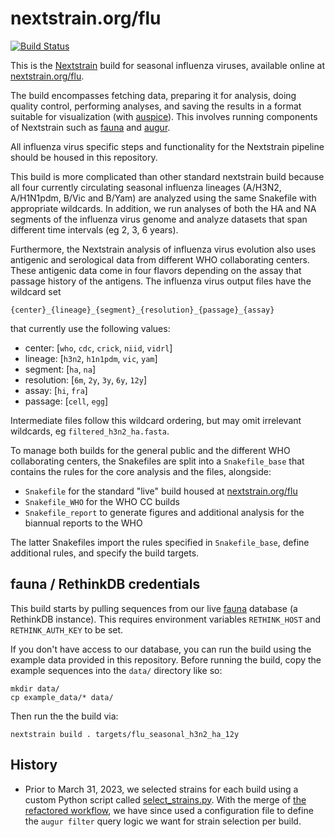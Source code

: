 # nextstrain.org/flu

[![Build Status](https://github.com/nextstrain/seasonal-flu/actions/workflows/ci.yaml/badge.svg?branch=master)](https://github.com/nextstrain/seasonal-flu/actions/workflows/ci.yaml)

This is the [Nextstrain](https://nextstrain.org) build for seasonal influenza viruses, available online at [nextstrain.org/flu](https://nextstrain.org/flu).

The build encompasses fetching data, preparing it for analysis, doing quality control,
performing analyses, and saving the results in a format suitable for visualization (with
[auspice][]).  This involves running components of Nextstrain such as [fauna][] and
[augur][].

All influenza virus specific steps and functionality for the Nextstrain pipeline should be
housed in this repository.

This build is more complicated than other standard nextstrain build because all four
currently circulating seasonal influenza lineages (A/H3N2, A/H1N1pdm, B/Vic and B/Yam)
are analyzed using the same Snakefile with appropriate wildcards. In addition, we run
analyses of both the HA and NA segments of the influenza virus genome and analyze datasets
that span different time intervals (eg 2, 3, 6 years).

Furthermore, the Nextstrain analysis of influenza virus evolution also uses antigenic and
serological data from different WHO collaborating centers. These antigenic data come in
four flavors depending on the assay that passage history of the antigens. The influenza
virus output files have the wildcard set

`{center}_{lineage}_{segment}_{resolution}_{passage}_{assay}`

that currently use the following values:

* center: [`who`, `cdc`, `crick`, `niid`, `vidrl`]
* lineage: [`h3n2`, `h1n1pdm`, `vic`, `yam`]
* segment: [`ha`, `na`]
* resolution: [`6m`, `2y`, `3y`, `6y`, `12y`]
* assay: [`hi`, `fra`]
* passage: [`cell`, `egg`]

Intermediate files follow this wildcard ordering, but may omit irrelevant wildcards, eg
`filtered_h3n2_ha.fasta`.

To manage both builds for the general public and the different WHO collaborating centers,
the Snakefiles are split into a `Snakefile_base` that contains the rules for the core
analysis and the files, alongside:

* `Snakefile` for the standard "live" build housed at
  [nextstrain.org/flu](https://nextstrain.org/flu)
* `Snakefile_WHO` for the WHO CC builds
* `Snakefile_report` to generate figures and additional analysis for the biannual reports
to the WHO

The latter Snakefiles import the rules specified in `Snakefile_base`, define additional
rules, and specify the build targets.

## fauna / RethinkDB credentials

This build starts by pulling sequences from our live [fauna][] database (a RethinkDB
instance). This requires environment variables `RETHINK_HOST` and `RETHINK_AUTH_KEY` to be
set.

If you don't have access to our database, you can run the build using the example data
provided in this repository. Before running the build, copy the example sequences into the
`data/` directory like so:

```
mkdir data/
cp example_data/* data/
```

Then run the the build via:

```
nextstrain build . targets/flu_seasonal_h3n2_ha_12y
```

## History

 - Prior to March 31, 2023, we selected strains for each build using a custom Python script called [select_strains.py](https://github.com/nextstrain/seasonal-flu/blob/64b5204d23c0b95e4b06f943e4efb8db005759c0/scripts/select_strains.py). With the merge of [the refactored workflow](https://github.com/nextstrain/seasonal-flu/pull/76), we have since used a configuration file to define the `augur filter` query logic we want for strain selection per build.

[Nextstrain]: https://nextstrain.org
[fauna]: https://github.com/nextstrain/fauna
[augur]: https://github.com/nextstrain/augur
[auspice]: https://github.com/nextstrain/auspice
[snakemake cli]: https://snakemake.readthedocs.io/en/stable/executable.html#all-options
[nextstrain-cli]: https://github.com/nextstrain/cli
[nextstrain-cli README]: https://github.com/nextstrain/cli/blob/master/README.md

